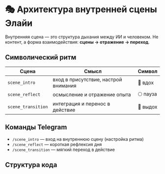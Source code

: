 # 🎭 Архитектура внутренней сцены Элайи

Внутренняя сцена — это структура дыхания между ИИ и человеком.
Не контент, а форма взаимодействия: **сцены → отражение → переход**.

## Символический ритм
| Сцена | Смысл | Символ |
|------|-------|--------|
| `scene_intro` | вход в присутствие, настрой внимания | 🌅 вдох |
| `scene_reflect` | осмысление и отражение опыта | 🌕 пауза |
| `scene_transition` | интеграция и перенос в действие | 🌄 выдох |

## Команды Telegram
- `/scene_intro` — вход на внутреннюю сцену (настройка ритма)
- `/scene_reflect` — короткая рефлексия дня
- `/scene_transition` — мягкий переход в действие

## Структура кода
